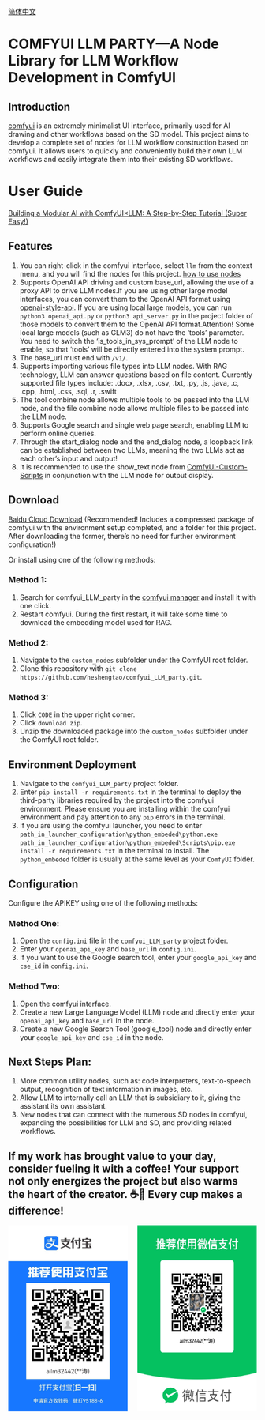 [简体中文](README_ZH.md)

# **COMFYUI LLM PARTY—A Node Library for LLM Workflow Development in ComfyUI** 

## Introduction
[comfyui](https://github.com/comfyanonymous/ComfyUI) is an extremely minimalist UI interface, primarily used for AI drawing and other workflows based on the SD model. This project aims to develop a complete set of nodes for LLM workflow construction based on comfyui. It allows users to quickly and conveniently build their own LLM workflows and easily integrate them into their existing SD workflows.

# User Guide
[Building a Modular AI with ComfyUI×LLM: A Step-by-Step Tutorial (Super Easy!)](https://www.bilibili.com/video/BV1JZ421v7Tw/?vd_source=f229e378448918b84afab7c430c6a75b)

## Features
1. You can right-click in the comfyui interface, select `llm` from the context menu, and you will find the nodes for this project. [how to use nodes](how_to_use_nodes.md)
2. Supports OpenAI API driving and custom base_url, allowing the use of a proxy API to drive LLM nodes.If you are using other large model interfaces, you can convert them to the OpenAI API format using [openai-style-api](https://github.com/tian-minghui/openai-style-api). If you are using local large models, you can run `python3 openai_api.py` or `python3 api_server.py` in the project folder of those models to convert them to the OpenAI API format.Attention! Some local large models (such as GLM3) do not have the ‘tools’ parameter. You need to switch the ‘is_tools_in_sys_prompt’ of the LLM node to enable, so that ‘tools’ will be directly entered into the system prompt.
3. The base_url must end with `/v1/`.
4. Supports importing various file types into LLM nodes. With RAG technology, LLM can answer questions based on file content. Currently supported file types include: .docx, .xlsx, .csv, .txt, .py, .js, .java, .c, .cpp, .html, .css, .sql, .r, .swift
5. The tool combine node allows multiple tools to be passed into the LLM node, and the file combine node allows multiple files to be passed into the LLM node.
6. Supports Google search and single web page search, enabling LLM to perform online queries.
7. Through the start_dialog node and the end_dialog node, a loopback link can be established between two LLMs, meaning the two LLMs act as each other’s input and output!
8. It is recommended to use the show_text node from [ComfyUI-Custom-Scripts](https://github.com/pythongosssss/ComfyUI-Custom-Scripts) in conjunction with the LLM node for output display.

## Download
[Baidu Cloud Download](https://pan.baidu.com/s/13ogn1np6bHgxOJhS--QJmg?pwd=jppj) (Recommended! Includes a compressed package of comfyui with the environment setup completed, and a folder for this project. After downloading the former, there’s no need for further environment configuration!)

Or install using one of the following methods:
### Method 1:
1. Search for comfyui_LLM_party in the [comfyui manager](https://github.com/ltdrdata/ComfyUI-Manager) and install it with one click.
2. Restart comfyui. During the first restart, it will take some time to download the embedding model used for RAG.

### Method 2:
1. Navigate to the `custom_nodes` subfolder under the ComfyUI root folder.
2. Clone this repository with `git clone https://github.com/heshengtao/comfyui_LLM_party.git`.

### Method 3:
1. Click `CODE` in the upper right corner.
2. Click `download zip`.
3. Unzip the downloaded package into the `custom_nodes` subfolder under the ComfyUI root folder.

## Environment Deployment
1. Navigate to the `comfyui_LLM_party` project folder.
2. Enter `pip install -r requirements.txt` in the terminal to deploy the third-party libraries required by the project into the comfyui environment. Please ensure you are installing within the comfyui environment and pay attention to any `pip` errors in the terminal.
3. If you are using the comfyui launcher, you need to enter `path_in_launcher_configuration\python_embeded\python.exe path_in_launcher_configuration\python_embeded\Scripts\pip.exe install -r requirements.txt` in the terminal to install. The `python_embeded` folder is usually at the same level as your `ComfyUI` folder.

## Configuration
Configure the APIKEY using one of the following methods:
### Method One:
1. Open the `config.ini` file in the `comfyui_LLM_party` project folder.
2. Enter your `openai_api_key` and `base_url` in `config.ini`.
3. If you want to use the Google search tool, enter your `google_api_key` and `cse_id` in `config.ini`.

### Method Two:
1. Open the comfyui interface.
2. Create a new Large Language Model (LLM) node and directly enter your `openai_api_key` and `base_url` in the node.
3. Create a new Google Search Tool (google_tool) node and directly enter your `google_api_key` and `cse_id` in the node.

## Next Steps Plan:
1. More common utility nodes, such as: code interpreters, text-to-speech output, recognition of text information in images, etc.
2. Allow LLM to internally call an LLM that is subsidiary to it, giving the assistant its own assistant.
3. New nodes that can connect with the numerous SD nodes in comfyui, expanding the possibilities for LLM and SD, and providing related workflows.

## If my work has brought value to your day, consider fueling it with a coffee! Your support not only energizes the project but also warms the heart of the creator. ☕💖 Every cup makes a difference!
<div style="display:flex; justify-content:space-between;">
    <img src="img/zhifubao.jpg" style="width: 48%;" />
    <img src="img/wechat.jpg" style="width: 48%;" />
</div>
